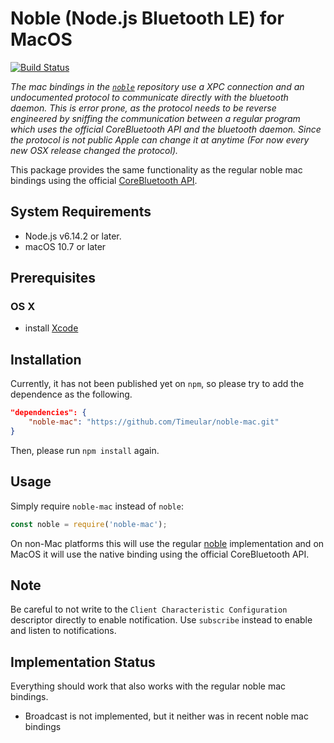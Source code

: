 # Noble (Node.js Bluetooth LE) for MacOS
[![Build Status](https://travis-ci.com/Timeular/noble-mac.svg?branch=master)](https://travis-ci.com/Timeular/noble-mac)

_The mac bindings in the [`noble`](https://github.com/sandeepmistry/noble) repository use a XPC connection and an undocumented protocol to communicate directly with the bluetooth daemon.
This is error prone, as the protocol needs to be reverse engineered by sniffing the communication between a regular program which uses the official CoreBluetooth API and the 
bluetooth daemon. Since the protocol is not public Apple can change it at anytime (For now every new OSX release changed the protocol)._

This package provides the same functionality as the regular noble mac bindings using the official [CoreBluetooth API](https://developer.apple.com/documentation/corebluetooth).

## System Requirements
 * Node.js v6.14.2 or later.
 * macOS 10.7 or later

## Prerequisites

### OS X
 * install [Xcode](https://itunes.apple.com/ca/app/xcode/id497799835?mt=12)

## Installation
Currently, it has not been published yet on `npm`, so please try to add the dependence as the following.
```json
"dependencies": {
    "noble-mac": "https://github.com/Timeular/noble-mac.git"
}
```
Then, please run `npm install` again.

## Usage
Simply require `noble-mac` instead of `noble`:
```javascript
const noble = require('noble-mac');
```
On non-Mac platforms this will use the regular [noble](https://github.com/sandeepmistry/noble/blob/master/README.md) implementation and on MacOS it will use the native binding using the official CoreBluetooth API.

## Note
Be careful to not write to the `Client Characteristic Configuration` descriptor directly to enable notification.
Use `subscribe` instead to enable and listen to notifications.
## Implementation Status
Everything should work that also works with the regular noble mac bindings.
 * Broadcast is not implemented, but it neither was in recent noble mac bindings
